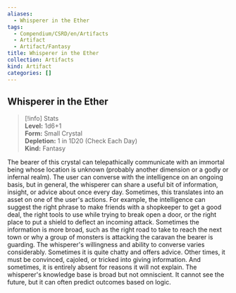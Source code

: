 ```yaml
---
aliases:
  - Whisperer in the Ether
tags:
  - Compendium/CSRD/en/Artifacts
  - Artifact
  - Artifact/Fantasy
title: Whisperer in the Ether
collection: Artifacts
kind: Artifact
categories: []
---
```

## Whisperer in the Ether  
>[!info] Stats  
> **Level:** 1d6+1  
> **Form:** Small Crystal  
> **Depletion:** 1 in 1D20 (Check Each Day)  
> **Kind:** Fantasy
  
The bearer of this crystal can telepathically communicate with an immortal being whose location is unknown (probably another dimension or a godly or infernal realm). The user can converse with the intelligence on an ongoing basis, but in general, the whisperer can share a useful bit of information, insight, or advice about once every day. Sometimes, this translates into an asset on one of the user's actions. For example, the intelligence can suggest the right phrase to make friends with a shopkeeper to get a good deal, the right tools to use while trying to break open a door, or the right place to put a shield to deflect an incoming attack. Sometimes the information is more broad, such as the right road to take to reach the next town or why a group of monsters is attacking the caravan the bearer is guarding. The whisperer's willingness and ability to converse varies considerably. Sometimes it is quite chatty and offers advice. Other times, it must be convinced, cajoled, or tricked into giving information. And sometimes, it is entirely absent for reasons it will not explain. The whisperer's knowledge base is broad but not omniscient. It cannot see the future, but it can often predict outcomes based on logic.